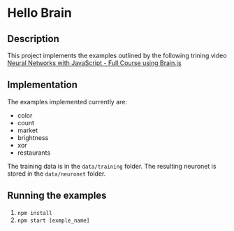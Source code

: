 # Hello Brain

## Description

This project implements the examples outlined by the following trining video [Neural Networks with JavaScript - Full Course using Brain.js](https://youtu.be/6E6XecoTRVo)

## Implementation

The examples implemented currently are:

* color
* count
* market
* brightness
* xor
* restaurants

The training data is in the `data/training` folder. The resulting neuronet is stored in the `data/neuronet` folder.

## Running the examples
1. `npm install`
2. `npm start [exmple_name]`

